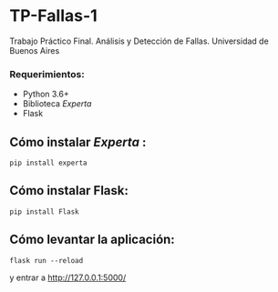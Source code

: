 # TP-Fallas-1
Trabajo Práctico Final. Análisis y Detección de Fallas. Universidad de Buenos Aires

### Requerimientos:
 * Python 3.6+
 * Biblioteca <i> Experta </i>
 * Flask

## Cómo instalar <i> Experta </i>:
```
pip install experta
```

## Cómo instalar Flask:
```
pip install Flask
```
## Cómo levantar la aplicación:
```
flask run --reload
```
y entrar a http://127.0.0.1:5000/
